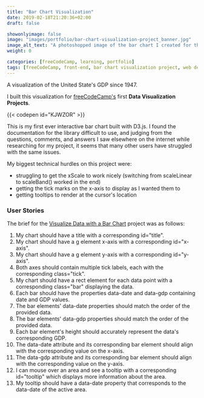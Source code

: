 ```yaml
---
title: "Bar Chart Visualization"
date: 2019-02-18T21:20:36+02:00
draft: false

showonlyimage: false
image: "images/portfolio/bar-chart-visualization-project_banner.jpg"
image_alt_text: "A photoshopped image of the bar chart I created for this freeCodeCamp project."
weight: 0

categories: [freeCodeCamp, learning, portfolio]
tags: [freeCodeCamp, front-end, bar chart visualization project, web dev, JavaScript, CSS, SCSS, d3.js, HTML]
---
```


A visualization of the United State's GDP since 1947.

<!--more-->

I built this visualization for [freeCodeCamp's](http://freeCodeCamp.org/) first **Data Visualization Projects**.

{{< codepen id="KJWZOR" >}}

This is my first ever interactive bar chart built with D3.js. I found the documentation for the library difficult to use, and judging from the questions, comments, and answers I saw elsewhere on the internet while researching for my project, it seems that many other users have struggled with the same issues.

My biggest technical hurdles on this project were:

* struggling to get the xScale to work nicely (switching from scaleLinear to scaleBand() worked in the end)
* getting the tick marks on the x-axis to display as I wanted them to
* getting tooltips to render at the cursor's location

### User Stories

The brief for the [Visualize Data with a Bar Chart](https://learn.freecodecamp.org/data-visualization/data-visualization-projects/visualize-data-with-a-bar-chart) project was as follows:

1. My chart should have a title with a corresponding id="title".
2. My chart should have a g element x-axis with a corresponding id="x-axis".
3. My chart should have a g element y-axis with a corresponding id="y-axis".
4. Both axes should contain multiple tick labels, each with the corresponding class="tick".
5. My chart should have a rect element for each data point with a corresponding class="bar" displaying the data.
6. Each bar should have the properties data-date and data-gdp containing date and GDP values.
7. The bar elements' data-date properties should match the order of the provided data.
8. The bar elements' data-gdp properties should match the order of the provided data.
9. Each bar element's height should accurately represent the data's corresponding GDP.
10. The data-date attribute and its corresponding bar element should align with the corresponding value on the x-axis.
11. The data-gdp attribute and its corresponding bar element should align with the corresponding value on the y-axis.
12. I can mouse over an area and see a tooltip with a corresponding id="tooltip" which displays more information about the area.
13. My tooltip should have a data-date property that corresponds to the data-date of the active area.
